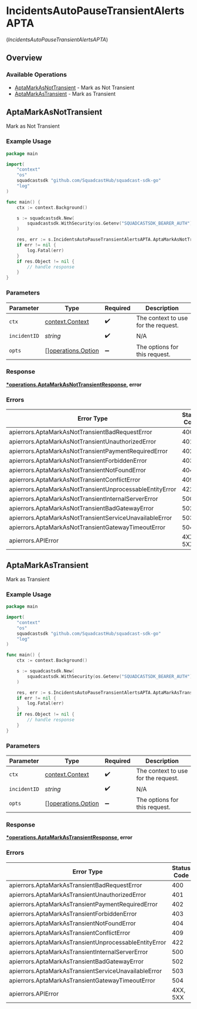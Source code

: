 # IncidentsAutoPauseTransientAlertsAPTA
(*IncidentsAutoPauseTransientAlertsAPTA*)

## Overview

### Available Operations

* [AptaMarkAsNotTransient](#aptamarkasnottransient) - Mark as Not Transient
* [AptaMarkAsTransient](#aptamarkastransient) - Mark as Transient

## AptaMarkAsNotTransient

Mark as Not Transient

### Example Usage

<!-- UsageSnippet language="go" operationID="Apta_markAsNotTransient" method="put" path="/v3/incidents/{incidentID}/mark-as-non-transient" -->
```go
package main

import(
	"context"
	"os"
	squadcastsdk "github.com/SquadcastHub/squadcast-sdk-go"
	"log"
)

func main() {
    ctx := context.Background()

    s := squadcastsdk.New(
        squadcastsdk.WithSecurity(os.Getenv("SQUADCASTSDK_BEARER_AUTH")),
    )

    res, err := s.IncidentsAutoPauseTransientAlertsAPTA.AptaMarkAsNotTransient(ctx, "<id>")
    if err != nil {
        log.Fatal(err)
    }
    if res.Object != nil {
        // handle response
    }
}
```

### Parameters

| Parameter                                                | Type                                                     | Required                                                 | Description                                              |
| -------------------------------------------------------- | -------------------------------------------------------- | -------------------------------------------------------- | -------------------------------------------------------- |
| `ctx`                                                    | [context.Context](https://pkg.go.dev/context#Context)    | :heavy_check_mark:                                       | The context to use for the request.                      |
| `incidentID`                                             | *string*                                                 | :heavy_check_mark:                                       | N/A                                                      |
| `opts`                                                   | [][operations.Option](../../models/operations/option.md) | :heavy_minus_sign:                                       | The options for this request.                            |

### Response

**[*operations.AptaMarkAsNotTransientResponse](../../models/operations/aptamarkasnottransientresponse.md), error**

### Errors

| Error Type                                               | Status Code                                              | Content Type                                             |
| -------------------------------------------------------- | -------------------------------------------------------- | -------------------------------------------------------- |
| apierrors.AptaMarkAsNotTransientBadRequestError          | 400                                                      | application/json                                         |
| apierrors.AptaMarkAsNotTransientUnauthorizedError        | 401                                                      | application/json                                         |
| apierrors.AptaMarkAsNotTransientPaymentRequiredError     | 402                                                      | application/json                                         |
| apierrors.AptaMarkAsNotTransientForbiddenError           | 403                                                      | application/json                                         |
| apierrors.AptaMarkAsNotTransientNotFoundError            | 404                                                      | application/json                                         |
| apierrors.AptaMarkAsNotTransientConflictError            | 409                                                      | application/json                                         |
| apierrors.AptaMarkAsNotTransientUnprocessableEntityError | 422                                                      | application/json                                         |
| apierrors.AptaMarkAsNotTransientInternalServerError      | 500                                                      | application/json                                         |
| apierrors.AptaMarkAsNotTransientBadGatewayError          | 502                                                      | application/json                                         |
| apierrors.AptaMarkAsNotTransientServiceUnavailableError  | 503                                                      | application/json                                         |
| apierrors.AptaMarkAsNotTransientGatewayTimeoutError      | 504                                                      | application/json                                         |
| apierrors.APIError                                       | 4XX, 5XX                                                 | \*/\*                                                    |

## AptaMarkAsTransient

Mark as Transient

### Example Usage

<!-- UsageSnippet language="go" operationID="Apta_markAsTransient" method="put" path="/v3/incidents/{incidentID}/mark-as-transient" -->
```go
package main

import(
	"context"
	"os"
	squadcastsdk "github.com/SquadcastHub/squadcast-sdk-go"
	"log"
)

func main() {
    ctx := context.Background()

    s := squadcastsdk.New(
        squadcastsdk.WithSecurity(os.Getenv("SQUADCASTSDK_BEARER_AUTH")),
    )

    res, err := s.IncidentsAutoPauseTransientAlertsAPTA.AptaMarkAsTransient(ctx, "<id>")
    if err != nil {
        log.Fatal(err)
    }
    if res.Object != nil {
        // handle response
    }
}
```

### Parameters

| Parameter                                                | Type                                                     | Required                                                 | Description                                              |
| -------------------------------------------------------- | -------------------------------------------------------- | -------------------------------------------------------- | -------------------------------------------------------- |
| `ctx`                                                    | [context.Context](https://pkg.go.dev/context#Context)    | :heavy_check_mark:                                       | The context to use for the request.                      |
| `incidentID`                                             | *string*                                                 | :heavy_check_mark:                                       | N/A                                                      |
| `opts`                                                   | [][operations.Option](../../models/operations/option.md) | :heavy_minus_sign:                                       | The options for this request.                            |

### Response

**[*operations.AptaMarkAsTransientResponse](../../models/operations/aptamarkastransientresponse.md), error**

### Errors

| Error Type                                            | Status Code                                           | Content Type                                          |
| ----------------------------------------------------- | ----------------------------------------------------- | ----------------------------------------------------- |
| apierrors.AptaMarkAsTransientBadRequestError          | 400                                                   | application/json                                      |
| apierrors.AptaMarkAsTransientUnauthorizedError        | 401                                                   | application/json                                      |
| apierrors.AptaMarkAsTransientPaymentRequiredError     | 402                                                   | application/json                                      |
| apierrors.AptaMarkAsTransientForbiddenError           | 403                                                   | application/json                                      |
| apierrors.AptaMarkAsTransientNotFoundError            | 404                                                   | application/json                                      |
| apierrors.AptaMarkAsTransientConflictError            | 409                                                   | application/json                                      |
| apierrors.AptaMarkAsTransientUnprocessableEntityError | 422                                                   | application/json                                      |
| apierrors.AptaMarkAsTransientInternalServerError      | 500                                                   | application/json                                      |
| apierrors.AptaMarkAsTransientBadGatewayError          | 502                                                   | application/json                                      |
| apierrors.AptaMarkAsTransientServiceUnavailableError  | 503                                                   | application/json                                      |
| apierrors.AptaMarkAsTransientGatewayTimeoutError      | 504                                                   | application/json                                      |
| apierrors.APIError                                    | 4XX, 5XX                                              | \*/\*                                                 |
